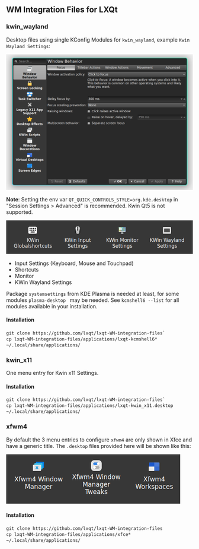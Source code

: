 ## WM Integration Files for LXQt

### kwin_wayland

Desktop files using single KConfig Modules for `kwin_wayland`, example `Kwin Wayland Settings`:

![Kwin Wayland Settings](kwinsettings.png)

**Note**: Setting the env var `QT_QUICK_CONTROLS_STYLE=org.kde.desktop` in
"Session Settings > Advanced" is recommended. Kwin Qt5 is not supported.

![Menu items for Kwin Wayland](kwin_wayland.png)

 * Input Settings (Keyboard, Mouse and Touchpad)
 * Shortcuts
 * Monitor
 * KWin Wayland Settings

Package `systemsettings` from KDE Plasma is needed at least, for some modules `plasma-desktop `
may be needed. See `kcmshell6 --list` for all modules available in your installation.

#### Installation


```
git clone https://github.com/lxqt/lxqt-WM-integration-files`
cp lxqt-WM-integration-files/applications/lxqt-kcmshell6* ~/.local/share/applications/

```

### kwin_x11

One menu entry for Kwin x11 Settings.

#### Installation

```
git clone https://github.com/lxqt/lxqt-WM-integration-files`
cp lxqt-WM-integration-files/applications/lxqt-kwin_x11.desktop ~/.local/share/applications/

```

### xfwm4

By default the 3 menu entries to configure `xfwm4` are only shown in Xfce and have a generic
title. The `.desktop` files provided here will be shown like this:

![Menu entries for xfwm4](xfwm4.png)

#### Installation


```
git clone https://github.com/lxqt/lxqt-WM-integration-files
cp lxqt-WM-integration-files/applications/xfce*  ~/.local/share/applications/
```
